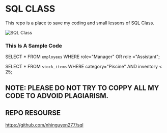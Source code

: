 # SQL CLASS
This repo is a place to save my coding and small lessons of SQL Class.

![SQL Class](https://media.giphy.com/media/v1.Y2lkPTc5MGI3NjExOHNvendvYjU0a241bWljNGV3c2RmODBnM2U5OG80bThuZ3AxZmV1ZiZlcD12MV9pbnRlcm5hbF9naWZfYnlfaWQmY3Q9Zw/vISmwpBJUNYzukTnVx/giphy.gif)


### This Is A Sample Code

SELECT * FROM `employees` WHERE role="Manager" OR role ="Assistant";

SELECT * FROM `stock_items` WHERE category="Piscine" AND inventory < 25;

## NOTE: PLEASE DO NOT TRY TO COPPY ALL MY CODE TO ADVOID PLAGIARISM.

## REPO RESOURSE 
https://github.com/nhinguyen277/sql
